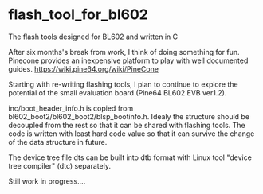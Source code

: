 # flash_tool_for_bl602
The flash tools designed for BL602 and written in C

After six months's break from work, I think of doing something for fun.
Pinecone provides an inexpensive platform to play with well documented guides.
https://wiki.pine64.org/wiki/PineCone

Starting with re-writing flashing tools, I plan to continue to explore the potential
of the small evaluation board (Pine64 BL602 EVB ver1.2).

inc/boot_header_info.h is copied from bl602_boot2/bl602_boot2/blsp_bootinfo.h. Idealy
the structure should be decoupled from the rest so that it can be shared with flashing tools.
The code is written with least hard code value so that it can survive the change of the data
structure in future.

The device tree file dts can be built into dtb format with Linux tool "device tree compiler"
(dtc) separately.

Still work in progress....
